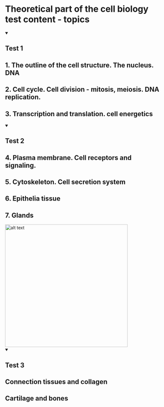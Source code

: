 # Theoretical part of the cell biology test content - topics 

<details id=3 open>
<summary><h2> Test 1  </h2></summary>

  ## 1. The outline of the cell structure. The nucleus. DNA
  ## 2. Cell cycle. Cell division - mitosis, meiosis. DNA replication.
  ## 3. Transcription and translation. cell energetics

  
  

</details>

<details id=1 open>
<summary><h2> Test 2 </h2></summary>

  ## 4. Plasma membrane. Cell receptors and signaling.
  ## 5. Cytoskeleton. Cell secretion system
  ## 6. Epithelia tissue 
  ## 7. Glands
  
</details>


<img src="Image" alt="alt text" width="400" height="400">

<details id=2 open>
<summary><h2> Test 3 </h2></summary>
  
## Connection tissues and collagen
## Cartilage and bones 
  
</details>


